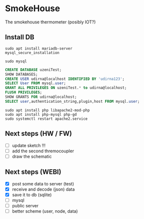 # SmokeHouse

The smokehouse thermometer (posibly IOT?)

## Install DB ##

```
sudo apt install mariadb-server
mysql_secure_installation

sudo mysql
```

```sql
CREATE DATABASE uzeniTest;
SHOW DATABASES;
CREATE USER udirna@localhost IDENTIFIED BY 'udirna123';
SELECT User FROM mysql.user;
GRANT ALL PRIVILEGES ON uzeniTest.* to udirna@localhost;
FLUSH PRIVILEGES;
SHOW GRANTS FOR udirna@localhost;
SELECT user,authentication_string,plugin,host FROM mysql.user;
```

```
sudo apt install php libapache2-mod-php
sudo apt install php-mysql php-gd
sudo systemctl restart apache2.service
```

## Next steps (HW / FW) ##

- [ ] update sketch !!!
- [ ] add the second thremocoupler
- [ ] draw the schematic

## Next steps (WEBI) ##

- [X] post some data to server (test)
- [X] receive and decode (json) data
- [X] save it to db (sqlite)
- [ ] mysql
- [ ] public server
- [ ] better scheme (user, node, data)

